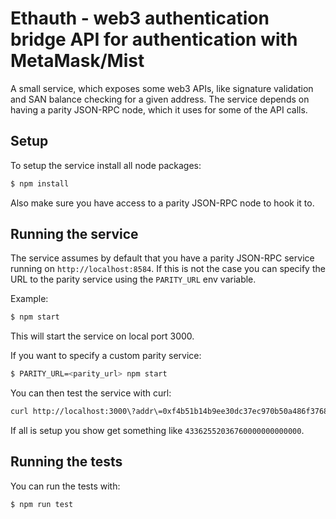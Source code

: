 # Ethauth - web3 authentication bridge API for authentication with MetaMask/Mist

A small service, which exposes some web3 APIs, like signature validation and SAN balance checking for a given address. The service depends on having a parity JSON-RPC node, which it uses for some of the API calls.

## Setup

To setup the service install all node packages:

```bash
$ npm install
```

Also make sure you have access to a parity JSON-RPC node to hook it to.

## Running the service

The service assumes by default that you have a parity JSON-RPC service running on `http://localhost:8584`. If this is not the case you can specify the URL to the parity service using the `PARITY_URL` env variable.

Example:

```bash
$ npm start
```

This will start the service on local port 3000.

If you want to specify a custom parity service:

```bash
$ PARITY_URL=<parity_url> npm start
```

You can then test the service with curl:

```bash
curl http://localhost:3000\?addr\=0xf4b51b14b9ee30dc37ec970b50a486f37686e2a8
```

If all is setup you show get something like `43362552036760000000000000`.

## Running the tests

You can run the tests with:

```bash
$ npm run test
```
